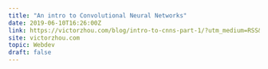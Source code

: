 ```yaml
---
title: "An intro to Convolutional Neural Networks"
date: 2019-06-10T16:26:00Z
link: https://victorzhou.com/blog/intro-to-cnns-part-1/?utm_medium=RSS&utm_source=hune
site: victorzhou.com
topic: Webdev
draft: false
---
```

